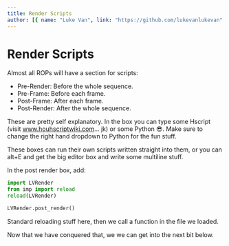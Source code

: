 ```yaml
---
title: Render Scripts
author: [{ name: "Luke Van", link: "https://github.com/lukevanlukevan" }]
---
```


# Render Scripts

Almost all ROPs will have a section for scripts:

-   Pre-Render: Before the whole sequence.
-   Pre-Frame: Before each frame.
-   Post-Frame: After each frame.
-   Post-Render: After the whole sequence.

These are pretty self explanatory. In the box you can type some Hscript (visit www.houhscriptwiki.com... jk) or some Python 😎. Make sure to change the right hand dropdown to Python for the fun stuff.

These boxes can run their own scripts written straight into them, or you can alt+E and get the big editor box and write some multiline stuff.

In the post render box, add:

```python
import LVRender
from imp import reload
reload(LVRender)

LVRender.post_render()
```

Standard reloading stuff here, then we call a function in the file we loaded.

Now that we have conquered that, we we can get into the next bit below.
